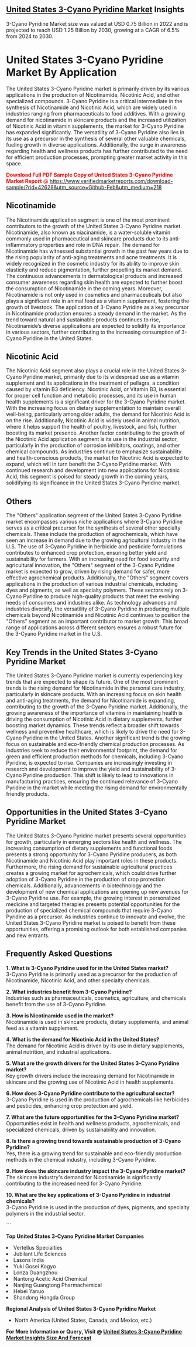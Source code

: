 <h2><a href="https://www.verifiedmarketreports.com/download-sample/?rid=42628&amp;utm_source=Github-Feb&amp;utm_medium=218" target="_blank">United States 3-Cyano Pyridine Market</a> Insights</h2><p>3-Cyano Pyridine Market size was valued at USD 0.75 Billion in 2022 and is projected to reach USD 1.25 Billion by 2030, growing at a CAGR of 6.5% from 2024 to 2030.</p><p> <h1>United States 3-Cyano Pyridine Market By Application</h1> <p>The United States 3-Cyano Pyridine market is primarily driven by its various applications in the production of Nicotinamide, Nicotinic Acid, and other specialized compounds. 3-Cyano Pyridine is a critical intermediate in the synthesis of Nicotinamide and Nicotinic Acid, which are widely used in industries ranging from pharmaceuticals to food additives. With a growing demand for nicotinamide in skincare products and the increased utilization of Nicotinic Acid in vitamin supplements, the market for 3-Cyano Pyridine has expanded significantly. The versatility of 3-Cyano Pyridine also lies in its use as a precursor in the synthesis of several other valuable chemicals, fueling growth in diverse applications. Additionally, the surge in awareness regarding health and wellness products has further contributed to the need for efficient production processes, prompting greater market activity in this space. <p><span class=""><span style="color: #ff0000;"><strong>Download Full PDF Sample Copy of United States 3-Cyano Pyridine Market Report</strong> @ </span><a href="https://www.verifiedmarketreports.com/download-sample/?rid=42628&amp;utm_source=Github-Feb&amp;utm_medium=218" target="_blank">https://www.verifiedmarketreports.com/download-sample/?rid=42628&amp;utm_source=Github-Feb&amp;utm_medium=218</a></span></p></p> <h2>Nicotinamide</h2> <p>The Nicotinamide application segment is one of the most prominent contributors to the growth of the United States 3-Cyano Pyridine market. Nicotinamide, also known as niacinamide, is a water-soluble vitamin commonly used in pharmaceutical and skincare products due to its anti-inflammatory properties and role in DNA repair. The demand for Nicotinamide has witnessed substantial growth in the past few years due to the rising popularity of anti-aging treatments and acne treatments. It is widely recognized in the cosmetic industry for its ability to improve skin elasticity and reduce pigmentation, further propelling its market demand. The continuous advancements in dermatological products and increased consumer awareness regarding skin health are expected to further boost the consumption of Nicotinamide in the coming years. Moreover, Nicotinamide is not only used in cosmetics and pharmaceuticals but also plays a significant role in animal feed as a vitamin supplement, fostering the growth of livestock. The application of 3-Cyano Pyridine as a key precursor in Nicotinamide production ensures a steady demand in the market. As the trend toward natural and sustainable products continues to rise, Nicotinamide’s diverse applications are expected to solidify its importance in various sectors, further contributing to the increasing consumption of 3-Cyano Pyridine in the United States. <h2>Nicotinic Acid</h2> <p>The Nicotinic Acid segment also plays a crucial role in the United States 3-Cyano Pyridine market, primarily due to its widespread use as a vitamin supplement and its applications in the treatment of pellagra, a condition caused by vitamin B3 deficiency. Nicotinic Acid, or Vitamin B3, is essential for proper cell function and metabolic processes, and its use in human health supplements is a significant driver for the 3-Cyano Pyridine market. With the increasing focus on dietary supplementation to maintain overall well-being, particularly among older adults, the demand for Nicotinic Acid is on the rise. Additionally, Nicotinic Acid is widely used in animal nutrition, where it helps support the health of poultry, livestock, and fish, further boosting its market presence. Another factor contributing to the growth of the Nicotinic Acid application segment is its use in the industrial sector, particularly in the production of corrosion inhibitors, coatings, and other chemical compounds. As industries continue to emphasize sustainability and health-conscious products, the market for Nicotinic Acid is expected to expand, which will in turn benefit the 3-Cyano Pyridine market. With continued research and development into new applications for Nicotinic Acid, this segment is poised for steady growth in the coming years, solidifying its significance in the United States 3-Cyano Pyridine market. <h2>Others</h2> <p>The "Others" application segment of the United States 3-Cyano Pyridine market encompasses various niche applications where 3-Cyano Pyridine serves as a critical precursor for the synthesis of several other specialty chemicals. These include the production of agrochemicals, which have seen an increase in demand due to the growing agricultural industry in the U.S. The use of 3-Cyano Pyridine in herbicide and pesticide formulations contributes to enhanced crop protection, ensuring better yield and sustainability for farmers. With an increasing need for food security and agricultural innovation, the "Others" segment of the 3-Cyano Pyridine market is expected to grow, driven by rising demand for safer, more effective agrochemical products. Additionally, the "Others" segment covers applications in the production of various industrial chemicals, including dyes and pigments, as well as specialty polymers. These sectors rely on 3-Cyano Pyridine to produce high-quality products that meet the evolving needs of consumers and industries alike. As technology advances and industries diversify, the versatility of 3-Cyano Pyridine in producing multiple chemicals beyond Nicotinamide and Nicotinic Acid continues to position the "Others" segment as an important contributor to market growth. This broad range of applications across different sectors ensures a robust future for the 3-Cyano Pyridine market in the U.S. <h2>Key Trends in the United States 3-Cyano Pyridine Market</h2> <p>The United States 3-Cyano Pyridine market is currently experiencing key trends that are expected to shape its future. One of the most prominent trends is the rising demand for Nicotinamide in the personal care industry, particularly in skincare products. With an increasing focus on skin health and anti-aging treatments, the demand for Nicotinamide is expanding, contributing to the growth of the 3-Cyano Pyridine market. Additionally, the growing awareness of the importance of vitamins in maintaining health is driving the consumption of Nicotinic Acid in dietary supplements, further boosting market dynamics. These trends reflect a broader shift towards wellness and preventive healthcare, which is likely to drive the need for 3-Cyano Pyridine in the United States. Another significant trend is the growing focus on sustainable and eco-friendly chemical production processes. As industries seek to reduce their environmental footprint, the demand for green and efficient production methods for chemicals, including 3-Cyano Pyridine, is expected to rise. Companies are increasingly investing in research and development to improve the yield and sustainability of 3-Cyano Pyridine production. This shift is likely to lead to innovations in manufacturing practices, ensuring the continued relevance of 3-Cyano Pyridine in the market while meeting the rising demand for environmentally friendly products. <h2>Opportunities in the United States 3-Cyano Pyridine Market</h2> <p>The United States 3-Cyano Pyridine market presents several opportunities for growth, particularly in emerging sectors like health and wellness. The increasing consumption of dietary supplements and functional foods presents a strong opportunity for 3-Cyano Pyridine producers, as both Nicotinamide and Nicotinic Acid play important roles in these products. Furthermore, the rising demand for sustainable agricultural practices creates a growing market for agrochemicals, which could drive further adoption of 3-Cyano Pyridine in the production of crop protection chemicals. Additionally, advancements in biotechnology and the development of new chemical applications are opening up new avenues for 3-Cyano Pyridine use. For example, the growing interest in personalized medicine and targeted therapies presents potential opportunities for the production of specialized chemical compounds that require 3-Cyano Pyridine as a precursor. As industries continue to innovate and evolve, the United States 3-Cyano Pyridine market is poised to benefit from these opportunities, offering a promising outlook for both established companies and new entrants. <h2>Frequently Asked Questions</h2> <p><strong>1. What is 3-Cyano Pyridine used for in the United States market?</strong><br>3-Cyano Pyridine is primarily used as a precursor for the production of Nicotinamide, Nicotinic Acid, and other specialty chemicals.</p> <p><strong>2. What industries benefit from 3-Cyano Pyridine?</strong><br>Industries such as pharmaceuticals, cosmetics, agriculture, and chemicals benefit from the use of 3-Cyano Pyridine.</p> <p><strong>3. How is Nicotinamide used in the market?</strong><br>Nicotinamide is used in skincare products, dietary supplements, and animal feed as a vitamin supplement.</p> <p><strong>4. What is the demand for Nicotinic Acid in the United States?</strong><br>The demand for Nicotinic Acid is driven by its use in dietary supplements, animal nutrition, and industrial applications.</p> <p><strong>5. What are the growth drivers for the United States 3-Cyano Pyridine market?</strong><br>Key growth drivers include the increasing demand for Nicotinamide in skincare and the growing use of Nicotinic Acid in health supplements.</p> <p><strong>6. How does 3-Cyano Pyridine contribute to the agricultural sector?</strong><br>3-Cyano Pyridine is used in the production of agrochemicals like herbicides and pesticides, enhancing crop protection and yield.</p> <p><strong>7. What are the future opportunities for the 3-Cyano Pyridine market?</strong><br>Opportunities exist in health and wellness products, agrochemicals, and specialized chemicals, driven by sustainability and innovation.</p> <p><strong>8. Is there a growing trend towards sustainable production of 3-Cyano Pyridine?</strong><br>Yes, there is a growing trend for sustainable and eco-friendly production methods in the chemical industry, including 3-Cyano Pyridine.</p> <p><strong>9. How does the skincare industry impact the 3-Cyano Pyridine market?</strong><br>The skincare industry's demand for Nicotinamide is significantly contributing to the increased need for 3-Cyano Pyridine.</p> <p><strong>10. What are the key applications of 3-Cyano Pyridine in industrial chemicals?</strong><br>3-Cyano Pyridine is used in the production of dyes, pigments, and specialty polymers in the industrial sector.</p> ```</p><p><strong>Top United States 3-Cyano Pyridine Market Companies</strong></p><div data-test-id=""><p><li>Vertellus Specialties</li><li> Jubilant Life Sciences</li><li> Lasons India</li><li> Yuki Gosei Kogyo</li><li> Lonza Guangzhou</li><li> Nantong Acetic Acid Chemical</li><li> Nanjing Guangtong Pharmachemical</li><li> Hebei Yanuo</li><li> Shandong Hongda Group</li></p><div><strong>Regional Analysis of&nbsp;United States 3-Cyano Pyridine Market</strong></div><ul><li dir="ltr"><p dir="ltr">North America&nbsp;(United States, Canada, and Mexico, etc.)</p></li></ul><p><strong>For More Information or Query, Visit @&nbsp;</strong><strong><a href="https://www.verifiedmarketreports.com/product/global-3-cyano-pyridine-market-2019-by-manufacturers-regions-type-and-application-forecast-to-2024/?utm_source=Github-Feb&amp;utm_medium=218" target="_blank">United States 3-Cyano Pyridine Market Insights Size And Forecast</a></strong></p></div>
